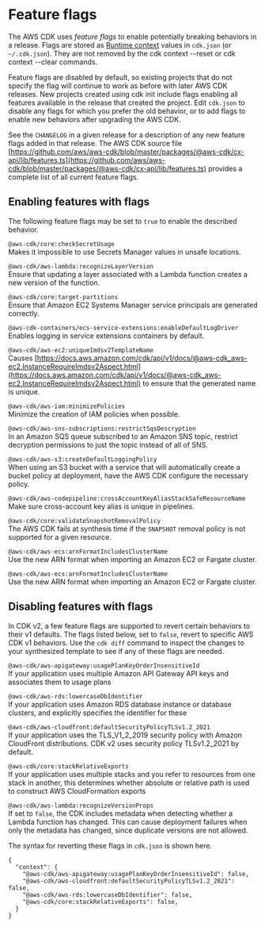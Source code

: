 # Feature flags<a name="featureflags"></a>

The AWS CDK uses *feature flags* to enable potentially breaking behaviors in a release\. Flags are stored as [Runtime context](context.md) values in `cdk.json` \(or `~/.cdk.json`\)\. They are not removed by the cdk context \-\-reset or cdk context \-\-clear commands\.

Feature flags are disabled by default, so existing projects that do not specify the flag will continue to work as before with later AWS CDK releases\. New projects created using cdk init include flags enabling all features available in the release that created the project\. Edit `cdk.json` to disable any flags for which you prefer the old behavior, or to add flags to enable new behaviors after upgrading the AWS CDK\.

See the `CHANGELOG` in a given release for a description of any new feature flags added in that release\. The AWS CDK source file [https://github.com/aws/aws-cdk/blob/master/packages/@aws-cdk/cx-api/lib/features.ts](https://github.com/aws/aws-cdk/blob/master/packages/@aws-cdk/cx-api/lib/features.ts) provides a complete list of all current feature flags\.

## Enabling features with flags<a name="w322aac21c31b9"></a>

The following feature flags may be set to `true` to enable the described behavior\.

`@aws-cdk/core:checkSecretUsage`  
Makes it impossible to use Secrets Manager values in unsafe locations\.

`@aws-cdk/aws-lambda:recognizeLayerVersion`  
Ensure that updating a layer associated with a Lambda function creates a new version of the function\.

`@aws-cdk/core:target-partitions`  
Ensure that Amazon EC2 Systems Manager service principals are generated correctly\.

`@aws-cdk-containers/ecs-service-extensions:enableDefaultLogDriver`  
Enables logging in service extensions containers by default\.

`@aws-cdk/aws-ec2:uniqueImdsv2TemplateName`  
Causes [https://docs.aws.amazon.com/cdk/api/v1/docs/@aws-cdk_aws-ec2.InstanceRequireImdsv2Aspect.html](https://docs.aws.amazon.com/cdk/api/v1/docs/@aws-cdk_aws-ec2.InstanceRequireImdsv2Aspect.html) to ensure that the generated name is unique\.

`@aws-cdk/aws-iam:minimizePolicies`  
Minimize the creation of IAM policies when possible\.

`@aws-cdk/aws-sns-subscriptions:restrictSqsDescryption`  
In an Amazon SQS queue subscribed to an Amazon SNS topic, restrict decryption permissions to just the topic instead of all of SNS\.

`@aws-cdk/aws-s3:createDefaultLoggingPolicy`  
When using an S3 bucket with a service that will automatically create a bucket policy at deployment, have the AWS CDK configure the necessary policy\.

`@aws-cdk/aws-codepipeline:crossAccountKeyAliasStackSafeResourceName`  
Make sure cross\-account key alias is unique in pipelines\.

`@aws-cdk/core:validateSnapshotRemovalPolicy`  
The AWS CDK fails at synthesis time if the `SNAPSHOT` removal policy is not supported for a given resource\.

`@aws-cdk/aws-ecs:arnFormatIncludesClusterName`  
Use the new ARN format when importing an Amazon EC2 or Fargate cluster\.

`@aws-cdk/aws-ecs:arnFormatIncludesClusterName`  
Use the new ARN format when importing an Amazon EC2 or Fargate cluster\.

## Disabling features with flags<a name="featureflags_disabling"></a>

In CDK v2, a few feature flags are supported to revert certain behaviors to their v1 defaults\. The flags listed below, set to `false`, revert to specific AWS CDK v1 behaviors\. Use the `cdk diff` command to inspect the changes to your synthesized template to see if any of these flags are needed\.

`@aws-cdk/aws-apigateway:usagePlanKeyOrderInsensitiveId`  
If your application uses multiple Amazon API Gateway API keys and associates them to usage plans

`@aws-cdk/aws-rds:lowercaseDbIdentifier`  
If your application uses Amazon RDS database instance or database clusters, and explicitly specifies the identifier for these

`@aws-cdk/aws-cloudfront:defaultSecurityPolicyTLSv1.2_2021`  
 If your application uses the TLS\_V1\_2\_2019 security policy with Amazon CloudFront distributions\. CDK v2 uses security policy TLSv1\.2\_2021 by default\. 

`@aws-cdk/core:stackRelativeExports`  
If your application uses multiple stacks and you refer to resources from one stack in another, this determines whether absolute or relative path is used to construct AWS CloudFormation exports

`@aws-cdk/aws-lambda:recognizeVersionProps`  
If set to `false`, the CDK includes metadata when detecting whether a Lambda function has changed\. This can cause deployment failures when only the metadata has changed, since duplicate versions are not allowed\.

The syntax for reverting these flags in `cdk.json` is shown here\.

```
{
  "context": {
    "@aws-cdk/aws-apigateway:usagePlanKeyOrderInsensitiveId": false,
    "@aws-cdk/aws-cloudfront:defaultSecurityPolicyTLSv1.2_2021": false,
    "@aws-cdk/aws-rds:lowercaseDbIdentifier": false,
    "@aws-cdk/core:stackRelativeExports": false,
  }
}
```

